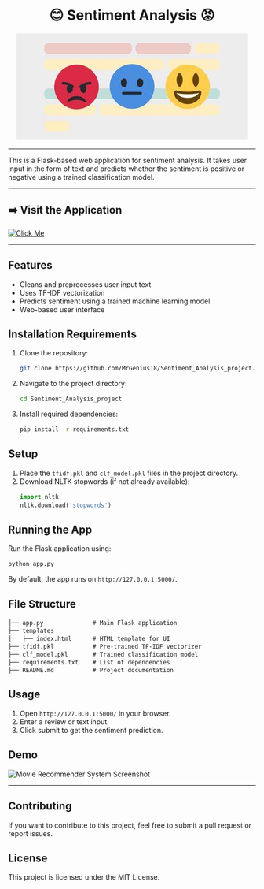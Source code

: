 <h1 align="center">😊 Sentiment Analysis 😡</h1>

<p align="center">
  <img src="https://github.com/MrGenius18/Sentiment_Analysis_project/blob/2d8dd2e108ff75856b8132b8ef3602fcec79f82b/emojis.jpeg">
</p>

---

This is a Flask-based web application for sentiment analysis. It takes user input in the form of text and predicts whether the sentiment is positive or negative using a trained classification model.

---

<h2 align="left">➡️ Visit the Application</h2>

[![Click Me](https://img.shields.io/badge/Click-Me-blue?style=for-the-badge)](https://sentiment-analysis-4j2h.onrender.com)

---

## Features

- Cleans and preprocesses user input text
- Uses TF-IDF vectorization
- Predicts sentiment using a trained machine learning model
- Web-based user interface

## Installation Requirements

1. Clone the repository:
   ```bash
   git clone https://github.com/MrGenius18/Sentiment_Analysis_project.git
   ```
2. Navigate to the project directory:
   ```bash
   cd Sentiment_Analysis_project
   ```
3. Install required dependencies:
   ```bash
   pip install -r requirements.txt
   ```

## Setup

1. Place the `tfidf.pkl` and `clf_model.pkl` files in the project directory.
2. Download NLTK stopwords (if not already available):
   ```python
   import nltk
   nltk.download('stopwords')
   ```

## Running the App

Run the Flask application using:

```bash
python app.py
```

By default, the app runs on `http://127.0.0.1:5000/`.

## File Structure

```
├── app.py              # Main Flask application
├── templates
│   ├── index.html      # HTML template for UI
├── tfidf.pkl           # Pre-trained TF-IDF vectorizer
├── clf_model.pkl       # Trained classification model
├── requirements.txt    # List of dependencies
├── README.md           # Project documentation
```

## Usage

1. Open `http://127.0.0.1:5000/` in your browser.
2. Enter a review or text input.
3. Click submit to get the sentiment prediction.

## Demo

![Movie Recommender System Screenshot]()

---

## Contributing

If you want to contribute to this project, feel free to submit a pull request or report issues.

## License

This project is licensed under the MIT License.

